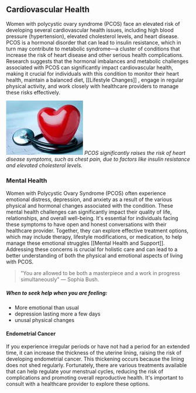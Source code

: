 ## Cardiovascular Health

Women with polycystic ovary syndrome (PCOS) face an elevated risk of developing several cardiovascular health issues, including high blood pressure (hypertension), elevated cholesterol levels, and heart disease. PCOS is a hormonal disorder that can lead to insulin resistance, which in turn may contribute to metabolic syndrome—a cluster of conditions that increase the risk of heart disease and other serious health complications. Research suggests that the hormonal imbalances and metabolic challenges associated with PCOS can significantly impact cardiovascular health, making it crucial for individuals with this condition to monitor their heart health, maintain a balanced diet, [[Lifestyle Changes]] , engage in regular physical activity, and work closely with healthcare providers to manage these risks effectively.

![heart health](image-1.png)
*PCOS significantly raises the risk of heart disease symptoms, such as chest pain, due to factors like insulin resistance and elevated cholesterol levels.*

### Mental Health

Women with Polycystic Ovary Syndrome (PCOS) often experience emotional distress, depression, and anxiety as a result of the various physical and hormonal changes associated with the condition. These mental health challenges can significantly impact their quality of life, relationships, and overall well-being. It's essential for individuals facing these symptoms to have open and honest conversations with their healthcare provider. Together, they can explore effective treatment options, which may include therapy, lifestyle modifications, or medication, to help manage these emotional struggles [[Mental Health and Support]]. Addressing these concerns is crucial for holistic care and can lead to a better understanding of both the physical and emotional aspects of living with PCOS.


> "You are allowed to be both a masterpiece and a work in progress simultaneously" — Sophia Bush. 


##### When to seek help when you are feeling:
- More emotional than usual
- depression lasting more a few days
- unusal physical changes

#### Endometrial Cancer

If you experience irregular periods or have not had a period for an extended time, it can increase the thickness of the uterine lining, raising the risk of developing endometrial cancer. This thickening occurs because the lining does not shed regularly. Fortunately, there are various treatments available that can help regulate your menstrual cycles, reducing the risk of complications and promoting overall reproductive health. It's important to consult with a healthcare provider to explore these options.